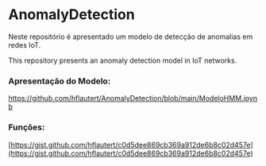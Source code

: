 # AnomalyDetection

Neste repositório é apresentado um modelo de detecção de anomalias em redes IoT. 

This repository presents an anomaly detection model in IoT networks.

### Apresentação do Modelo:
https://github.com/hflautert/AnomalyDetection/blob/main/ModeloHMM.ipynb

### Funções:
[https://gist.github.com/hflautert/c0d5dee869cb369a912de6b8c02d457e](https://gist.github.com/hflautert/c0d5dee869cb369a912de6b8c02d457e)

